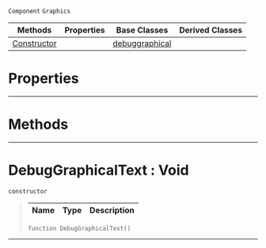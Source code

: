  `Component` `Graphics`



|Methods|Properties|Base Classes|Derived Classes|
|---|---|---|---|
|[ Constructor](https://github.com/zeroengineteam/ZeroDocs/blob/master/code_reference/class_reference/debuggraphicaltext.markdown#debuggraphicaltext-void)| |[debuggraphical](https://github.com/zeroengineteam/ZeroDocs/blob/master/code_reference/class_reference/debuggraphical.markdown)| |


 #  Properties


---  
 #  Methods


---  
 #  DebugGraphicalText : Void

 `constructor`

> 
> |Name|Type|Description|
> |---|---|---|
> ``` lang=cpp, name=Nada
> function DebugGraphicalText()
> ``` 


---  
 

 